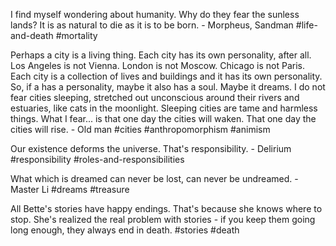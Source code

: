 I find myself wondering about humanity. Why do they fear the sunless lands? It is as natural to die as it is to be born. - Morpheus, Sandman
#life-and-death #mortality 

Perhaps a city is a living thing. Each city has its own personality, after all. Los Angeles is not Vienna. London is not Moscow. Chicago is not Paris. Each city is a collection of lives and buildings and it has its own personality. So, if a has a personality, maybe it also has a soul. Maybe it dreams. I do not fear cities sleeping, stretched out unconscious around their rivers and estuaries, like cats in the moonlight. Sleeping cities are tame and harmless things. What I fear... is that one day the cities will waken. That one day the cities will rise. - Old man #cities #anthropomorphism #animism

Our existence deforms the universe. That's responsibility. - Delirium #responsibility #roles-and-responsibilities 

What which is dreamed can never be lost, can never be undreamed. - Master Li #dreams #treasure 

All Bette's stories have happy endings. That's because she knows where to stop. She's realized the real problem with stories - if you keep them going long enough, they always end in death. #stories #death 
